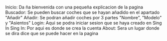 Inicio: Da ña bienvenida con una pequeña explicacion de la pagina
Buscador: Se pueden buscar coches que se hayan añadido en el apartado "Añadir"
Añadir: Se podran añadir coches por 3 partes "Nombre", "Modelo" y "Asientos"
Login: Aqui se podra iniciar sesion que se haya creado en Sing In
Sing In: Por aqui es donde se crea la cuenta
About: Sera un lugar donde se dira dice que se puede hacer en la pagina